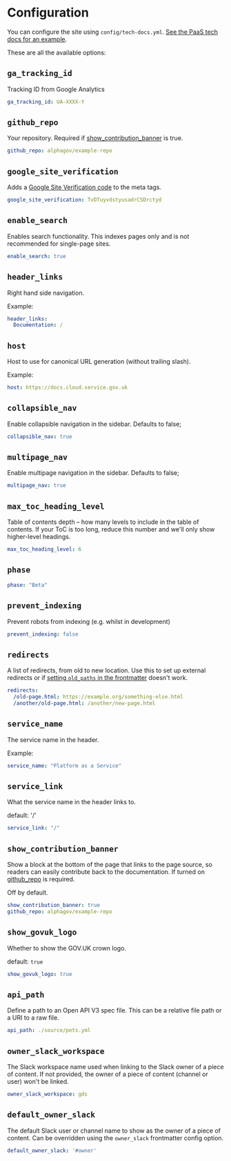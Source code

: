 # Configuration

You can configure the site using `config/tech-docs.yml`. [See the PaaS tech docs for an example](https://github.com/alphagov/paas-tech-docs/blob/master/config/tech-docs.yml).

These are all the available options:

## `ga_tracking_id`

Tracking ID from Google Analytics

```yaml
ga_tracking_id: UA-XXXX-Y
```

## `github_repo`

Your repository. Required if [show_contribution_banner](#show-contribution-banner) is true.

```yaml
github_repo: alphagov/example-repo
```

## `google_site_verification`

Adds a [Google Site Verification code](https://support.google.com/webmasters/answer/35179?hl=en) to the meta tags.

```yaml
google_site_verification: TvDTuyvdstyusadrCSDrctyd
```

## `enable_search`

Enables search functionality. This indexes pages only and is not recommended for single-page sites.

```yaml
enable_search: true
```

## `header_links`

Right hand side navigation.

Example:

```yaml
header_links:
  Documentation: /
```

## `host`

Host to use for canonical URL generation (without trailing slash).

Example:

```yaml
host: https://docs.cloud.service.gov.uk
```

## `collapsible_nav`

Enable collapsible navigation in the sidebar. Defaults to false;

```yaml
collapsible_nav: true
```

## `multipage_nav`

Enable multipage navigation in the sidebar. Defaults to false;

```yaml
multipage_nav: true
```

## `max_toc_heading_level`

Table of contents depth – how many levels to include in the table of contents. If your ToC is too long, reduce this number and we'll only show higher-level headings.

```yaml
max_toc_heading_level: 6
```

## `phase`

```yaml
phase: "Beta"
```

## `prevent_indexing`

Prevent robots from indexing (e.g. whilst in development)

```yaml
prevent_indexing: false
```

## `redirects`

A list of redirects, from old to new location. Use this to set up external
redirects or if [setting `old_paths` in the frontmatter](docs/frontmatter.md#old_paths) doesn't work.

```yaml
redirects:
  /old-page.html: https://example.org/something-else.html
  /another/old-page.html: /another/new-page.html
```

## `service_name`

The service name in the header.

Example:

```yaml
service_name: "Platform as a Service"
```

## `service_link`

What the service name in the header links to.

default: '/'

```yaml
service_link: "/"
```

## `show_contribution_banner`

Show a block at the bottom of the page that links to the page source, so readers
can easily contribute back to the documentation. If turned on [github_repo](#github-repo) is
required.

Off by default.

```yaml
show_contribution_banner: true
github_repo: alphagov/example-repo
```

## `show_govuk_logo`

Whether to show the GOV.UK crown logo.

default: `true`

```yaml
show_govuk_logo: true
```

## `api_path`

Define a path to an Open API V3 spec file. This can be a relative file path or a URI to a raw file.

```yaml
api_path: ./source/pets.yml
```

## `owner_slack_workspace`

The Slack workspace name used when linking to the Slack owner of a piece of
content. If not provided, the owner of a piece of content (channel or user)
won't be linked.

```yaml
owner_slack_workspace: gds
```

## `default_owner_slack`

The default Slack user or channel name to show as the owner of a piece of
content. Can be overridden using the `owner_slack` frontmatter config option.

```yaml
default_owner_slack: '#owner'
```
